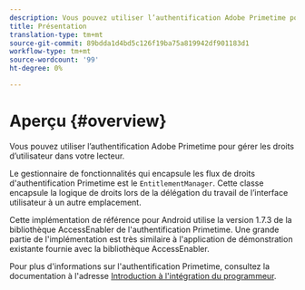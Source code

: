 ```yaml
---
description: Vous pouvez utiliser l’authentification Adobe Primetime pour gérer les droits d’utilisateur dans votre lecteur.
title: Présentation
translation-type: tm+mt
source-git-commit: 89bdda1d4bd5c126f19ba75a819942df901183d1
workflow-type: tm+mt
source-wordcount: '99'
ht-degree: 0%

---
```



# Aperçu {#overview}

Vous pouvez utiliser l’authentification Adobe Primetime pour gérer les droits d’utilisateur dans votre lecteur.

Le gestionnaire de fonctionnalités qui encapsule les flux de droits d&#39;authentification Primetime est le `EntitlementManager`. Cette classe encapsule la logique de droits lors de la délégation du travail de l’interface utilisateur à un autre emplacement.

Cette implémentation de référence pour Android utilise la version 1.7.3 de la bibliothèque AccessEnabler de l&#39;authentification Primetime. Une grande partie de l&#39;implémentation est très similaire à l&#39;application de démonstration existante fournie avec la bibliothèque AccessEnabler.

Pour plus d&#39;informations sur l&#39;authentification Primetime, consultez la documentation à l&#39;adresse [Introduction à l&#39;intégration du programmeur](https://tve.helpdocsonline.com/introduction-to-programmer-integration).
